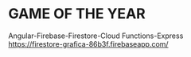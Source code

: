 # GAME OF THE YEAR
Angular-Firebase-Firestore-Cloud Functions-Express <br>
https://firestore-grafica-86b3f.firebaseapp.com/

